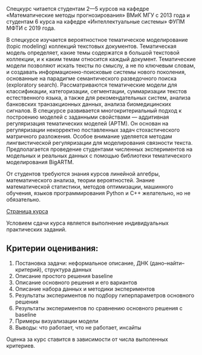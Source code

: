 Спецкурс читается студентам 2—5 курсов на кафедре «Математические методы прогнозирования» ВМиК МГУ с 2013 года и студентам 6 курса на кафедре «Интеллектуальные системы» ФУПМ МФТИ с 2019 года.

В спецкурсе изучается вероятностное тематическое моделирование (topic modeling) коллекций текстовых документов. Тематическая модель определяет, какие темы содержатся в большой текстовой коллекции, и к каким темам относится каждый документ. Тематические модели позволяют искать тексты по смыслу, а не по ключевым словам, и создавать информационно-поисковые системы нового поколения, основанные на парадигме семантического разведочного поиска (exploratory search). Рассматриваются тематические модели для классификации, категоризации, сегментации, суммаризации текстов естественного языка, а также для рекомендательных систем, анализа банковских транзакционных данных, анализа биомедицинских сигналов. В спецкурсе развивается многокритериальный подход к построению моделей с заданными свойствами — аддитивная регуляризация тематических моделей (АРТМ). Он основан на регуляризации некорректно поставленных задач стохастического матричного разложения. Особое внимание уделяется методам лингвистической регуляризации для моделирования связности текста. Предполагается проведение студентами численных экспериментов на модельных и реальных данных с помощью библиотеки тематического моделирования BigARTM.

От студентов требуются знания курсов линейной алгебры, математического анализа, теории вероятностей. Знание математической статистики, методов оптимизации, машинного обучения, языков программирования Python и С++ желательно, но не обязательно.

[Страница курса](http://www.machinelearning.ru/wiki/index.php?title=%D0%92%D0%B5%D1%80%D0%BE%D1%8F%D1%82%D0%BD%D0%BE%D1%81%D1%82%D0%BD%D1%8B%D0%B5_%D1%82%D0%B5%D0%BC%D0%B0%D1%82%D0%B8%D1%87%D0%B5%D1%81%D0%BA%D0%B8%D0%B5_%D0%BC%D0%BE%D0%B4%D0%B5%D0%BB%D0%B8_%28%D0%BA%D1%83%D1%80%D1%81_%D0%BB%D0%B5%D0%BA%D1%86%D0%B8%D0%B9%2C_%D0%9A.%D0%92.%D0%92%D0%BE%D1%80%D0%BE%D0%BD%D1%86%D0%BE%D0%B2%29)

Условием сдачи курса является выполнение индивидуальных практических заданий. 

## Критерии оценивания:
1. Постановка задачи: неформальное описание, ДНК (дано–найти–критерий), структура данных
2. Описание простого решения baseline
3. Описание основного решения и его вариантов
4. Описание набора данных и методики экспериментов
5. Результаты экспериментов по подбору гиперпараметров основного решения
6. Результаты экспериментов по сравнению основного решения с baseline
7. Примеры визуализации модели
8. Выводы: что работает, что не работает, инсайты

Оценка за курс ставится в зависимости от числа выполенных критериев.
